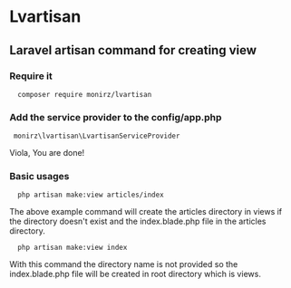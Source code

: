 # Lvartisan 

## Laravel artisan command for creating view

### Require it

```
  composer require monirz/lvartisan
```


### Add the service provider to the config/app.php



```
 monirz\lvartisan\LvartisanServiceProvider 

```
Viola, You are done!



### Basic usages


```
  php artisan make:view articles/index
```

 The above example command  will create the articles directory in  views if the directory doesn't exist and the index.blade.php file in the articles directory.

```
  php artisan make:view index
```

With this command the directory name is not provided so the index.blade.php file will be created in root directory which is views.


